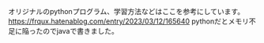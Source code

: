 オリジナルのpythonプログラム、学習方法などはここを参考にしています。 https://frqux.hatenablog.com/entry/2023/03/12/165640
pythonだとメモリ不足に陥ったのでjavaで書きました。
